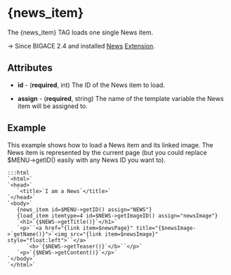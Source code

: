 # {news_item}

The {news_item} TAG loads one single News item.

-> Since BIGACE 2.4 and installed [News](extensions/addon/news) [Extension](extensions).

## Attributes


*  **id** - (__required__, int)
    The ID of the News item to load.

*  **assign** - (__required__, string)
    The name of the template variable the News item will be assigned to.

## Example

This example shows how to load a News item and its linked image. The News item is represented by the current page (but you could replace $MENU->getID() easily with any News ID you want to).

	:::html
	`<html>`
	`<head>`
	   `<title>`I am a News`</title>`
	`</head>`
	`<body>`
	   {news_item id=$MENU->getID() assign="NEWS"}
	   {load_item itemtype=4 id=$NEWS->getImageID() assign="newsImage"}
	   `<h1>`{$NEWS->getTitle()}`</h1>`
	   `<p>``<a href="{link item=$newsPage}" title="{$newsImage->`getName()}">`<img src="{link item=$newsImage}" style="float:left">``</a>`
	      `<b>`{$NEWS->getTeaser()}`</b>``</p>`
	   `<p>`{$NEWS->getContent()}`</p>`
	`</body>`
	`</html>`

